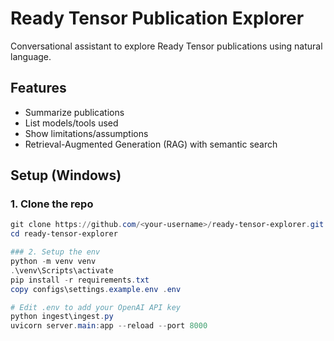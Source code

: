 # Ready Tensor Publication Explorer

Conversational assistant to explore Ready Tensor publications using natural language.

## Features
- Summarize publications
- List models/tools used
- Show limitations/assumptions
- Retrieval-Augmented Generation (RAG) with semantic search

## Setup (Windows)

### 1. Clone the repo
```powershell
git clone https://github.com/<your-username>/ready-tensor-explorer.git
cd ready-tensor-explorer

### 2. Setup the env
python -m venv venv
.\venv\Scripts\activate
pip install -r requirements.txt
copy configs\settings.example.env .env

# Edit .env to add your OpenAI API key
python ingest\ingest.py
uvicorn server.main:app --reload --port 8000
